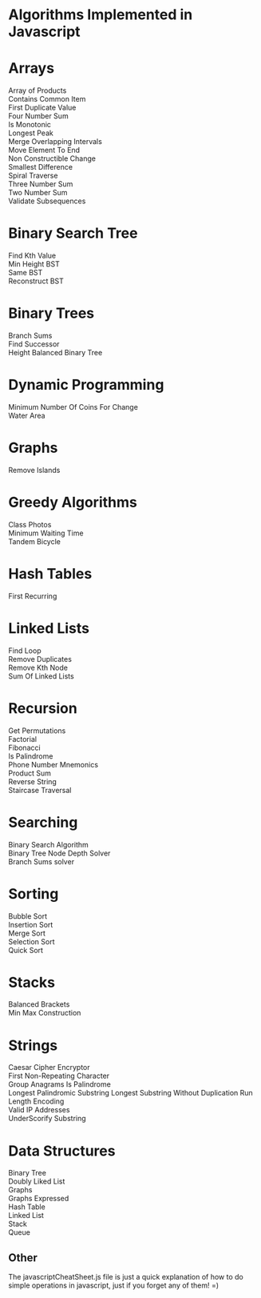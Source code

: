 # Algorithms Implemented in Javascript

  

# Arrays
Array of Products  
Contains Common Item  
First Duplicate Value  
Four Number Sum  
Is Monotonic  
Longest Peak  
Merge Overlapping Intervals  
Move Element To End  
Non Constructible Change  
Smallest Difference  
Spiral Traverse  
Three Number Sum  
Two Number Sum  
Validate Subsequences  

# Binary Search Tree  
Find Kth Value  
Min Height BST  
Same BST  
Reconstruct BST  

# Binary Trees  
Branch Sums  
Find Successor  
Height Balanced Binary Tree  

# Dynamic Programming  
Minimum Number Of Coins For Change  
Water Area  

# Graphs  
Remove Islands  

# Greedy Algorithms  
Class Photos  
Minimum Waiting Time  
Tandem Bicycle  

# Hash Tables  
First Recurring  

# Linked Lists  
Find Loop  
Remove Duplicates  
Remove Kth Node  
Sum Of Linked Lists  

# Recursion  
Get Permutations  
Factorial  
Fibonacci  
Is Palindrome  
Phone Number Mnemonics  
Product Sum  
Reverse String  
Staircase Traversal  

# Searching
Binary Search Algorithm   
Binary Tree Node Depth Solver  
Branch Sums solver  

# Sorting  
Bubble Sort  
Insertion Sort  
Merge Sort  
Selection Sort  
Quick Sort  

# Stacks
Balanced Brackets  
Min Max Construction  

# Strings
Caesar Cipher Encryptor  
First Non-Repeating Character  
Group Anagrams
Is Palindrome  
Longest Palindromic Substring
Longest Substring Without Duplication
Run Length Encoding  
Valid IP Addresses  
UnderScorify Substring  

# Data Structures   
Binary Tree  
Doubly Liked List  
Graphs  
Graphs Expressed  
Hash Table  
Linked List  
Stack  
Queue  

## Other

The javascriptCheatSheet.js file is just a quick explanation of how to do simple operations in javascript, just if you forget any of them! =)  

